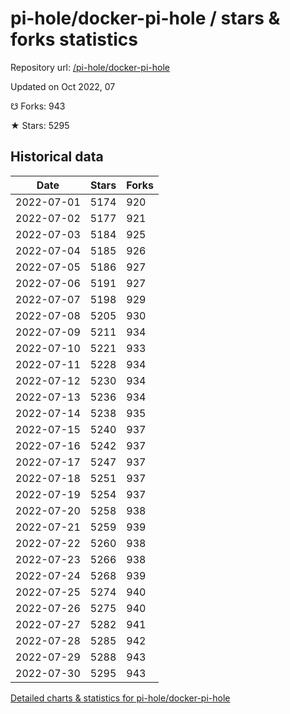 # pi-hole/docker-pi-hole / stars & forks statistics

Repository url: [/pi-hole/docker-pi-hole](https://github.com/pi-hole/docker-pi-hole)

Updated on Oct 2022, 07

☋ Forks: 943

★ Stars: 5295

## Historical data
| Date | Stars | Forks |
|------|-------|-------|
| 2022-07-01 | 5174 | 920 | 
| 2022-07-02 | 5177 | 921 | 
| 2022-07-03 | 5184 | 925 | 
| 2022-07-04 | 5185 | 926 | 
| 2022-07-05 | 5186 | 927 | 
| 2022-07-06 | 5191 | 927 | 
| 2022-07-07 | 5198 | 929 | 
| 2022-07-08 | 5205 | 930 | 
| 2022-07-09 | 5211 | 934 | 
| 2022-07-10 | 5221 | 933 | 
| 2022-07-11 | 5228 | 934 | 
| 2022-07-12 | 5230 | 934 | 
| 2022-07-13 | 5236 | 934 | 
| 2022-07-14 | 5238 | 935 | 
| 2022-07-15 | 5240 | 937 | 
| 2022-07-16 | 5242 | 937 | 
| 2022-07-17 | 5247 | 937 | 
| 2022-07-18 | 5251 | 937 | 
| 2022-07-19 | 5254 | 937 | 
| 2022-07-20 | 5258 | 938 | 
| 2022-07-21 | 5259 | 939 | 
| 2022-07-22 | 5260 | 938 | 
| 2022-07-23 | 5266 | 938 | 
| 2022-07-24 | 5268 | 939 | 
| 2022-07-25 | 5274 | 940 | 
| 2022-07-26 | 5275 | 940 | 
| 2022-07-27 | 5282 | 941 | 
| 2022-07-28 | 5285 | 942 | 
| 2022-07-29 | 5288 | 943 | 
| 2022-07-30 | 5295 | 943 | 


[Detailed charts & statistics for pi-hole/docker-pi-hole](https://reviewgithub.com/rep/pi-hole/docker-pi-hole)
